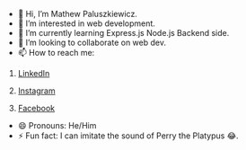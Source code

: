 - 👋 Hi, I’m Mathew Paluszkiewicz.
- 👀 I’m interested in web development.
- 🌱 I’m currently learning Express.js Node.js Backend side.
- 💞️ I’m looking to collaborate on web dev.
- 📫 How to reach me:
  
 1. [LinkedIn](https://www.linkedin.com/in/mateusz-paluszkiewicz-77a30b2ab/)
  
 2. [Instagram](https://www.instagram.com/paluch.7z/)
  
 3. [Facebook](https://www.facebook.com/mateusz.paluszkiewicz.96)
  
- 😄 Pronouns: He/Him
- ⚡ Fun fact: I can imitate the sound of Perry the Platypus 😂.

<!---
MatPaluch/MatPaluch is a ✨ special ✨ repository because its `README.md` (this file) appears on your GitHub profile.
You can click the Preview link to take a look at your changes.
--->
